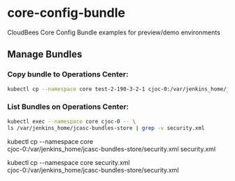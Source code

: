 # core-config-bundle
CloudBees Core Config Bundle examples for preview/demo environments

## Manage Bundles

### Copy bundle to Operations Center:

```bash
kubectl cp --namespace core test-2-190-3-2-1 cjoc-0:/var/jenkins_home/jcasc-bundles-store/
```

### List Bundles on Operations Center:

```bash
kubectl exec --namespace core cjoc-0 -- \
ls /var/jenkins_home/jcasc-bundles-store | grep -v security.xml
```


kubectl cp --namespace core \
cjoc-0:/var/jenkins_home/jcasc-bundles-store/security.xml security.xml


kubectl cp --namespace core security.xml \
cjoc-0:/var/jenkins_home/jcasc-bundles-store/security.xml

